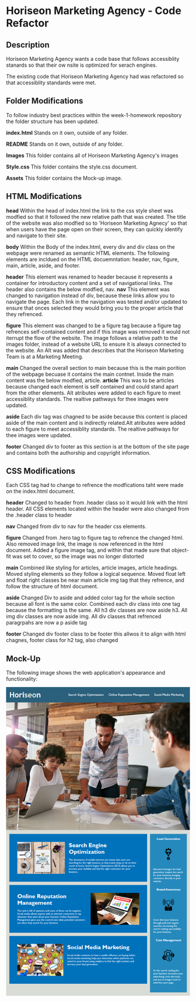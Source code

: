 # Horiseon Marketing Agency - Code Refactor

## Description

  Horiseon Marketing Agency wants a code base that follows accessiblity stanards so that their ow nsite is optimized for serach engines. 

  The existing code that Horiseon Marketing Agency had was refactored so that accessiblity standards were met. 

## Folder Modifications
  To follow industry best practices within the week-1-homework repository the folder structure has been updated. 

  **index.html** 
  Stands on it own, outside of any folder.
  
  **README** 
  Stands on it own, outside of any folder.
  
  **Images** 
  This folder contains all of Horiseon Marketing Agency's images

  **Style.css** 
  This folder contains the style.css document. 

  **Assets**
  This folder contains the Mock-up image. 

## HTML Modifications
  
  **head**
  Within the head of index.html the link to the css style sheet was modfied so that it followed the new relative path that was created. The title of the website was also modfied so to 'Horiseon Marketing Agnecy' so that when users have the page open on their screen, they can quickly identify and navigate to their site. 
  
  **body**
  Within the Body of the index.html, every div and div class on the webpage were renamed as semantic HTML elements. The following elements are incldued on the HTML docuemntation: header, nav, figure, main, article, aside, and footer. 
  
  **header**
    This element was renamed to header because it represents a container for introductory content and a set of navigational links. The header also contains the below modfied, nav. 
  **nav**
    This element was changed to navigation instead of div, because these links allow you to navigate the page. Each link in the navigation was tested and/or updated to ensure that onces selected they would bring you to the proper article that they refrenced. 

  **figure**
    This element was changed to be a figure tag because a figure tag refrences self-contained content and if this image was removed it would not iterrupt the flow of the website. The image follows a relative path to the images folder, instead of a website URL to ensure it is always connected to the website. An Alt was added that describes that the Horiseon Marketing Team is at a Marketing Meeting. 

  **main**
    Changed the overall section to main because this is the main porition of the webpage becuase it contains the main contnet. Inside the main content was the below modfied, article.
  **article**
   This was to be articles because changed each element is self contained and could stand apart from the other elements. Alt atributes were added to each figure to meet accessiblity standards. The realtive pathways for thee images were updated. 
  
  **aside**
  Each div tag was chagned to be aside because this content is placed aside of the main content and is indirectly related.Alt atributes were added to each figure to meet accessiblity standards. The realtive pathways for thee images were updated. 
  
  **footer**
  Changed div to footer as this section is at the bottom of the site page and contains both the authorship and copyright information.

## CSS Modifications
  Each CSS tag had to change to refrence the modfications taht were made on the index.html document. 
  
  **header**
  Changed to header from .header class so it would link with the html header. All CSS elements located within the header were also changed from the .header class to header 

  **nav**
  Changed from div to nav for the header css elements.

  **figure**
  Changed from .hero tag to figure tag to refrence the changed html. Also removed image link, the image is now referenced in the html document. Added a figure image tag, and within that made sure that object-fit was set to cover, so the image was no longer distorted

  **main**
  Combined like styling for articles, article images, article headings. Moved styling elements so they follow a logical sequence. Moved float left and float right classes be near main article img tag that they refrence, and follow the structure of html document.
  
  **aside**
  Changed Div to aside and added color tag for the whole section because all font is the same color. Combined each div class into one tag because the formatting is the same. All h3 div classes are now aside h3. All img div classes are now aside img. All div classes that refrenced paragrpahs are now a p aside tag 

  **footer**
  Changed div footer class to be footer this allwos it to align with html chagnes, footer class for h2 tag, also changed
  

## Mock-Up

The following image shows the web application's appearance and functionality:

![code refactor demo](./Assets/01-html-css-git-homework-demo.png)